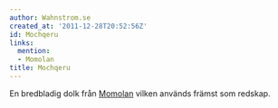 ```yaml
---
author: Wahnstrom.se
created_at: '2011-12-28T20:52:56Z'
id: Mochqeru
links:
  mention:
  - Momolan
title: Mochqeru
---
```


En bredbladig dolk från [Momolan] vilken används främst som redskap.

  [Momolan]: Momolan